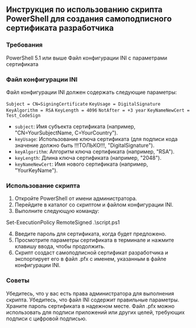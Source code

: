 ## Инструкция по использованию скрипта PowerShell для создания самоподписного сертификата разработчика

### Требования

 PowerShell 5.1 или выше
 Файл конфигурации INI с параметрами сертификата

### Файл конфигурации INI

Файл конфигурации INI должен содержать следующие параметры:

`Subject = CN=SigningCertificate`
`KeyUsage = DigitalSignature`
`KeyAlgorithm = RSA`
`KeyLength = 4096`
`NotAfter = +3 year`
`KeyNameNewCert = Test_CodeSign`


 - `subject`: Имя субъекта сертификата (например, "CN=YourSubjectName, C=YourCountry").
 - `keyUsage`: Использование ключа сертификата (для подписи кода значение должно быть !!!ТОЛЬКО!!!, "DigitalSignature").
 - `keyAlgorithm`: Алгоритм ключа сертификата (например, "RSA").
 - `keyLength`: Длина ключа сертификата (например, "2048").
 - `keyNameNewCert`: Имя нового сертификата (например, "YourKeyName").

### Использование скрипта

1. Откройте PowerShell от имени администратора.
2. Перейдите в каталог со скриптом и файлом конфигурации INI.
3. Выполните следующую команду:

Set-ExecutionPolicy RemoteSigned
.\script.ps1


4. Введите пароль для сертификата, когда будет предложено.
5. Просмотрите параметры сертификата в терминале и нажмите клавишу ввода, чтобы продолжить.
6. Скрипт создаст самоподписной сертификат разработчика и экспортирует его в файл .pfx с именем, указанным в файле конфигурации INI.

### Советы

 Убедитесь, что у вас есть права администратора для выполнения скрипта.
 Убедитесь, что файл INI содержит правильные параметры.
 Храните пароль сертификата в надежном месте.
 Файл .pfx можно использовать для подписи приложений или других целей, требующих подписи с цифровой подписью.
